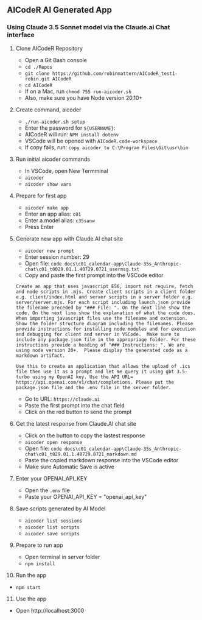 

## AICodeR AI Generated App
### Using Claude 3.5 Sonnet model via the Claude.ai Chat interface 

1. Clone AICodeR Repository
   - Open a Git Bash console 
   - `cd ./Repos`    
   - `git clone https://github.com/robinmattern/AICodeR_test1-robin.git AICodeR`    
   - `cd AICodeR` 
   - If on a Mac, run `chmod 755 run-aicoder.sh` 
   - Also, make sure you have Node version 20.10+  

2. Create command, aicoder
   - `./run-aicoder.sh setup` 
   - Enter the password for `${USERNAME}`:
   - AICodeR will run: `NPM install dotenv` 
   - VSCode will be opened with `AICodeR.code-workspace`  
   - If copy fails, run: `copy aicoder to C:\Program Files\Git\usr\bin`   

3. Run initial aicoder commands
   - In VSCode, open New Termminal
   - `aicoder`    
   - `aicoder show vars`     
   
4. Prepare for first app
   - `aicoder make app`   
   - Enter an app alias: `c01`   
   - Enter a model alias: `c35sanw`
   - Press Enter 
   
5. Generate new app with Claude.AI chat site
   - `aicoder new prompt` 
   - Enter session number: 29 
   - Open file: `code docs\c01_calendar-app\Claude-35s_Anthropic-chat\c01_t0029.01.1.40729.0721_usermsg.txt` 
   - Copy and paste the first prompt into the VSCode editor
   ```
   Create an app that uses javascript ES6, import not require, fetch and node scripts in .mjs. Create client scripts in a client folder e.g. client/index.html and server scripts in a server folder e.g. server/server.mjs. For each script including launch.json provide the filename preceded by "### File: ". On the next line show the code. On the next line show the explanation of what the code does. When importing javascript files use the filename and extension. Show the folder structure diagram including the filenames. Please provide instructions for installing node modules and for execution and debugging for client and server in VSCode.  Make sure to include any package.json file in the appropriage folder. For these instructions provide a heading of "### Instructions: ". We are using node version 20+.  Please display the generated code as a markdown artifact. 
   
   Use this to create an application that allows the upload of .ics file then use it as a prompt and let me query it using gbt 3.5-turbo using my OpenAI key. Use the API URL= https://api.openai.com/v1/chat/completions. Please put the package.json file and the .env file in the server folder.
   ```
   - Go to URL: `https://claude.ai`   
   - Paste the first prompt into the chat field
   - Click on the red button to send the prompt

6. Get the latest response from Claude.AI chat site
   - Click on the button to copy the lastest response
   - `aicoder open response` 
   - Open file: `code docs\c01_calendar-app\Claude-35s_Anthropic-chat\c01_t029.01.1.40729.0721_markdown.md` 
   - Paste the copied markdown response into the VSCode editor
   - Make sure Automatic Save is active 
<!-- - Save the file as, `c01_t020.06.2.40723.0727_markdown.md` --> 

7. Enter your OPENAI_API_KEY
   - Open the `.env` file
   - Paste your OPENAI_API_KEY = "openai_api_key" 
   
8. Save scripts generated by AI Model
   - `aicoder list sessions`  
   - `aicoder list scripts`   
   - `aicoder save scripts`  

9. Prepare to run app
   - Open terminal in server folder   
   - `npm install`

10. Run the app 
   - `npm start`

11. Use the app
   - Open http://localhost:3000
